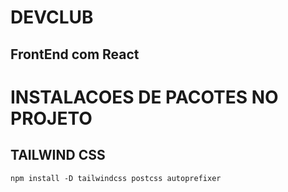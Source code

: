 # DEVCLUB

## FrontEnd com React

# INSTALACOES DE PACOTES NO PROJETO

## TAILWIND CSS
`npm install -D tailwindcss postcss autoprefixer`